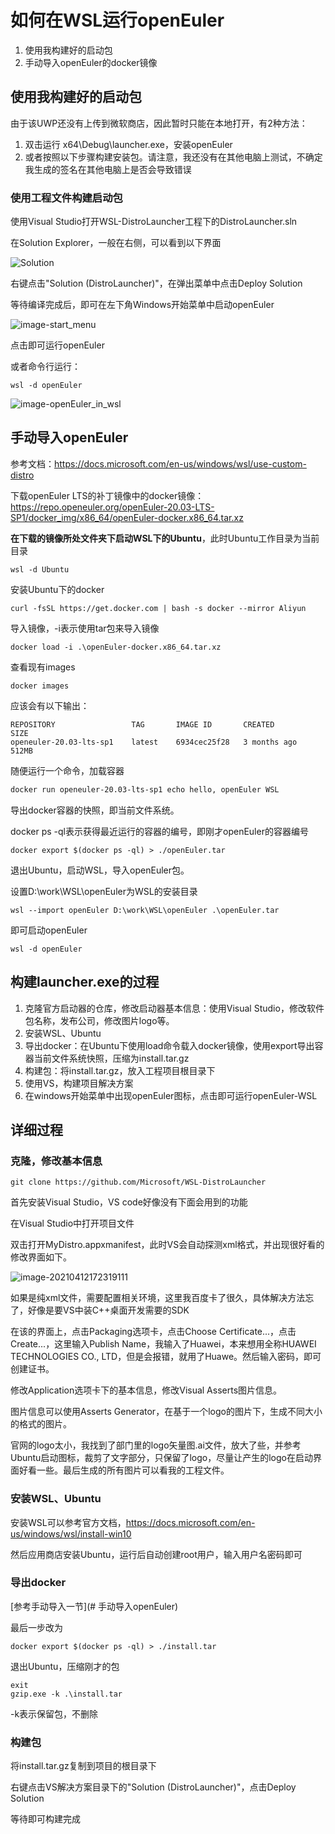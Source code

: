 # 如何在WSL运行openEuler

1. 使用我构建好的启动包
2. 手动导入openEuler的docker镜像

## 使用我构建好的启动包

由于该UWP还没有上传到微软商店，因此暂时只能在本地打开，有2种方法：

1. 双击运行 x64\Debug\launcher.exe，安装openEuler
2. 或者按照以下步骤构建安装包。请注意，我还没有在其他电脑上测试，不确定我生成的签名在其他电脑上是否会导致错误

### 使用工程文件构建启动包

使用Visual Studio打开WSL-DistroLauncher工程下的DistroLauncher.sln

在Solution Explorer，一般在右侧，可以看到以下界面

![Solution](./readme_img/Solution.png)

右键点击"Solution (DistroLauncher)"，在弹出菜单中点击Deploy Solution

等待编译完成后，即可在左下角Windows开始菜单中启动openEuler

![image-start_menu](./readme_img/start_menu.png)

点击即可运行openEuler

或者命令行运行：

```
wsl -d openEuler
```

![image-openEuler_in_wsl](./readme_img/openEuler_in_wsl.png)

## 手动导入openEuler

参考文档：https://docs.microsoft.com/en-us/windows/wsl/use-custom-distro

下载openEuler LTS的补丁镜像中的docker镜像：https://repo.openeuler.org/openEuler-20.03-LTS-SP1/docker_img/x86_64/openEuler-docker.x86_64.tar.xz



**在下载的镜像所处文件夹下启动WSL下的Ubuntu**，此时Ubuntu工作目录为当前目录

```
wsl -d Ubuntu
```



安装Ubuntu下的docker

```
curl -fsSL https://get.docker.com | bash -s docker --mirror Aliyun
```



导入镜像，-i表示使用tar包来导入镜像

```shell
docker load -i .\openEuler-docker.x86_64.tar.xz
```



查看现有images

```
docker images
```



应该会有以下输出：

```
REPOSITORY                 TAG       IMAGE ID       CREATED         SIZE
openeuler-20.03-lts-sp1    latest    6934cec25f28   3 months ago    512MB
```



随便运行一个命令，加载容器

```sh
docker run openeuler-20.03-lts-sp1 echo hello, openEuler WSL
```



导出docker容器的快照，即当前文件系统。

docker ps -ql表示获得最近运行的容器的编号，即刚才openEuler的容器编号

```shell
docker export $(docker ps -ql) > ./openEuler.tar
```



退出Ubuntu，启动WSL，导入openEuler包。

设置D:\work\WSL\openEuler为WSL的安装目录

```
wsl --import openEuler D:\work\WSL\openEuler .\openEuler.tar
```



即可启动openEuler

```
wsl -d openEuler
```



## 构建launcher.exe的过程

1. 克隆官方启动器的仓库，修改启动器基本信息：使用Visual Studio，修改软件包名称，发布公司，修改图片logo等。
2. 安装WSL、Ubuntu
3. 导出docker：在Ubuntu下使用load命令载入docker镜像，使用export导出容器当前文件系统快照，压缩为install.tar.gz
4. 构建包：将install.tar.gz，放入工程项目根目录下
5. 使用VS，构建项目解决方案
6. 在windows开始菜单中出现openEuler图标，点击即可运行openEuler-WSL

## 详细过程

### 克隆，修改基本信息

```shell
git clone https://github.com/Microsoft/WSL-DistroLauncher
```



首先安装Visual Studio，VS code好像没有下面会用到的功能

在Visual Studio中打开项目文件

双击打开MyDistro.appxmanifest，此时VS会自动探测xml格式，并出现很好看的修改界面如下。

![image-20210412172319111](./readme_img/packaging.png)

如果是纯xml文件，需要配置相关环境，这里我百度卡了很久，具体解决方法忘了，好像是要VS中装C++桌面开发需要的SDK



在该的界面上，点击Packaging选项卡，点击Choose Certificate...，点击Create...，这里输入Publish Name，我输入了Huawei，本来想用全称HUAWEI TECHNOLOGIES CO., LTD，但是会报错，就用了Huawe。然后输入密码，即可创建证书。



修改Application选项卡下的基本信息，修改Visual Asserts图片信息。

图片信息可以使用Asserts Generator，在基于一个logo的图片下，生成不同大小的格式的图片。

官网的logo太小，我找到了部门里的logo矢量图.ai文件，放大了些，并参考Ubuntu启动图标，裁剪了文字部分，只保留了logo，尽量让产生的logo在启动界面好看一些。最后生成的所有图片可以看我的工程文件。

### 安装WSL、Ubuntu

安装WSL可以参考官方文档，https://docs.microsoft.com/en-us/windows/wsl/install-win10

然后应用商店安装Ubuntu，运行后自动创建root用户，输入用户名密码即可

### 导出docker

[参考手动导入一节](# 手动导入openEuler)

最后一步改为

```
docker export $(docker ps -ql) > ./install.tar
```

退出Ubuntu，压缩刚才的包

```
exit
gzip.exe -k .\install.tar
```

-k表示保留包，不删除

### 构建包

将install.tar.gz复制到项目的根目录下

右键点击VS解决方案目录下的"Solution (DistroLauncher)"，点击Deploy Solution

等待即可构建完成

